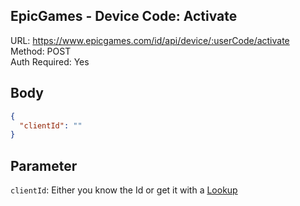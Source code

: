 ## EpicGames - Device Code: Activate

URL: https://www.epicgames.com/id/api/device/:userCode/activate \
Method: POST \
Auth Required: Yes

## Body

```json
{
  "clientId": ""
}
```

## Parameter

`clientId`: Either you know the Id or get it with a [Lookup](./Info.md)

